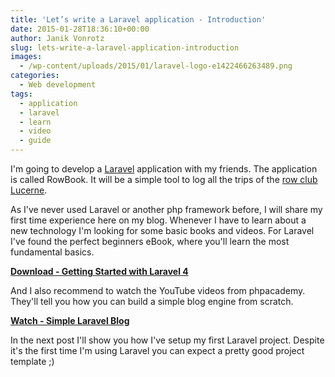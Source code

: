 ```yaml
---
title: 'Let’s write a Laravel application - Introduction'
date: 2015-01-28T18:36:10+00:00
author: Janik Vonrotz
slug: lets-write-a-laravel-application-introduction
images:
  - /wp-content/uploads/2015/01/laravel-logo-e1422466263489.png
categories:
  - Web development
tags:
  - application
  - laravel
  - learn
  - video
  - guide
---
```

I'm going to develop a [Laravel](http://laravel.com/) application with my friends. The application is called RowBook. It will be a simple tool to log all the trips of the [row club Lucerne](http://www.seeclub-luzern.ch/).
<!--more-->
As I've never used Laravel or another php framework before, I will share my first time experience here on my blog.
Whenever I have to learn about a new technology I'm looking for some basic books and videos. For Laravel I've found the perfect beginners eBook, where you'll learn the most fundamental basics.

**<a href="/wp-content/uploads/2015/01/Getting-Started-with-Laravel-4.pdf">Download - Getting Started with Laravel 4</a>**

And I also recommend to watch the YouTube videos from phpacademy. They'll tell you how you can build a simple blog engine from scratch.

**[Watch - Simple Laravel Blog](https://www.youtube.com/watch?v=4CaoPX7J-o4&list=FLyivmCJn96QC1rqthNlmMyA&index=2)**

In the next post I'll show you how I've setup my first Laravel project. Despite it's the first time I'm using Laravel you can expect a pretty good project template ;)